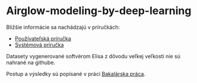 # Airglow-modeling-by-deep-learning

Bližšie informácie sa nachádzajú v príručkách: 
 * [Používateľská príručka](PP_Michal_Bencur.pdf)
 * [Systémová príručka](SP_Michal_Bencur.pdf)

 Datasety vygenerované softvérom Elisa z dôvodu veľkej veľkosti nie sú nahrané na githube.

 Postup a výsledky sú popísané v práci [Bakalárska práca](BP_Michal_Bencur.pdf).

